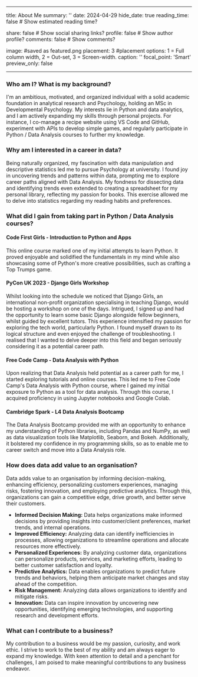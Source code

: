 ---
title: About Me
summary: ''
date: 2024-04-29
hide_date: true
reading_time: false # Show estimated reading time?

share: false  # Show social sharing links?
profile: false  # Show author profile?
comments: false  # Show comments?

image: #saved as featured.png
  placement: 3
  #placement options: 1 = Full column width, 2 = Out-set, 3 = Screen-width.
  caption: ''
  focal_point: 'Smart'
  preview_only: false

------
### Who am I? What is my background?
I'm an ambitious, motivated, and organized individual with a solid academic foundation in analytical research and Psychology, holding an MSc in Developmental Psychology. My interests lie in Python and data analytics, and I am actively expanding my skills through personal projects. For instance, I co-manage a recipe website using VS Code and GitHub, experiment with APIs to develop simple games, and regularly participate in Python / Data Analysis courses to further my knowledge.

### Why am I interested in a career in data? 
Being naturally organized, my fascination with data manipulation and descriptive statistics led me to pursue Psychology at university. I found joy in uncovering trends and patterns within data, prompting me to explore career paths aligned with Data Analysis. 
My fondness for dissecting data and identifying trends even extended to creating a spreadsheet for my personal library, reflecting my passion for books. This exercise allowed me to delve into statistics regarding my reading habits and preferences.

<!-- ### What industry interests me and why? -->

### What did I gain from taking part in Python / Data Analysis courses?
#### Code First Girls - Introduction to Python and Apps
This online course marked one of my initial attempts to learn Python. It proved enjoyable and solidified the fundamentals in my mind while also showcasing some of Python's more creative possibilities, such as crafting a Top Trumps game.

#### PyCon UK 2023 - Django Girls Workshop
Whilst looking into the schedule we noticed that Django Girls, an international non-profit organization specialising in teaching Django, would be hosting a workshop on one of the days. Intrigued, I signed up and had the opportunity to learn some basic Django alongside fellow beginners, whilst guided by excellent tutors. This experience intensified my passion for exploring the tech world, particularly Python. I found myself drawn to its logical structure and even enjoyed the challenge of troubleshooting. I realised that I wanted to delve deeper into this field and began seriously considering it as a potential career path.

#### Free Code Camp - Data Analysis with Python
Upon realizing that Data Analysis held potential as a career path for me, I started exploring tutorials and online courses. This led me to Free Code Camp's Data Analysis with Python course, where I gained my initial exposure to Python as a tool for data analysis. Through this course, I acquired proficiency in using Jupyter notebooks and Google Colab. 

#### Cambridge Spark - L4 Data Analysis Bootcamp
The Data Analysis Bootcamp provided me with an opportunity to enhance my understanding of Python libraries, including Pandas and NumPy, as well as data visualization tools like Matplotlib, Seaborn, and Bokeh. Additionally, it bolstered my confidence in my programming skills, so as to enable me to career switch and move into a Data Analysis role.

### How does data add value to an organisation?
Data adds value to an organisation by informing decision-making, enhancing efficiency, personalizing customers experiences, managing risks, fostering innovation, and employing predictive analytics. Through this, organizations can gain a competitive edge, drive growth, and better serve their customers.

- **Informed Decision Making:** Data helps organizations make informed decisions by providing insights into customer/client preferences, market trends, and internal operations.
- **Improved Efficiency:** Analyzing data can identify inefficiencies in processes, allowing organizations to streamline operations and allocate resources more effectively.
- **Personalized Experiences:** By analyzing customer data, organizations can personalize products, services, and marketing efforts, leading to better customer satisfaction and loyalty.
- **Predictive Analytics:** Data enables organizations to predict future trends and behaviors, helping them anticipate market changes and stay ahead of the competition.
- **Risk Management:** Analyzing data allows organizations to identify and mitigate risks.
- **Innovation:** Data can inspire innovation by uncovering new opportunities, identifying emerging technologies, and supporting research and development efforts.

### What can I contribute to a business? 
My contribution to a business would be my passion, curiosity, and work ethic. I strive to work to the best of my ability and am always eager to expand my knowledge. With keen attention to detail and a penchant for challenges, I am poised to make meaningful contributions to any business endeavor.